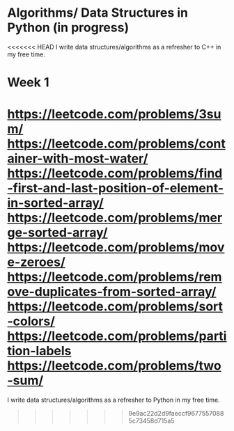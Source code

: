 # Algorithms/ Data Structures in Python (in progress)

<<<<<<< HEAD
I write data structures/algorithms as a refresher to C++ in my free time.

# Week 1
https://leetcode.com/problems/3sum/
https://leetcode.com/problems/container-with-most-water/
https://leetcode.com/problems/find-first-and-last-position-of-element-in-sorted-array/
https://leetcode.com/problems/merge-sorted-array/
https://leetcode.com/problems/move-zeroes/
https://leetcode.com/problems/remove-duplicates-from-sorted-array/
https://leetcode.com/problems/sort-colors/
https://leetcode.com/problems/partition-labels
https://leetcode.com/problems/two-sum/
=======
I write data structures/algorithms as a refresher to Python in my free time.
>>>>>>> 9e9ac22d2d9faeccf96775570885c73458d715a5
